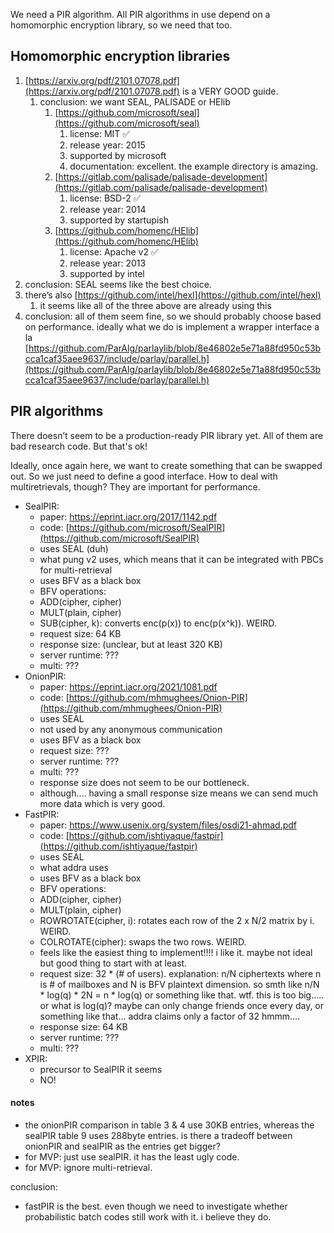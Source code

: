 We need a PIR algorithm. All PIR algorithms in use depend on a homomorphic encryption library, so we need that too.

## Homomorphic encryption libraries

1. [https://arxiv.org/pdf/2101.07078.pdf](https://arxiv.org/pdf/2101.07078.pdf) is a VERY GOOD guide.
   1. conclusion: we want SEAL, PALISADE or HElib
      1. [https://github.com/microsoft/seal](https://github.com/microsoft/seal)
         1. license: MIT ✅
         2. release year: 2015
         3. supported by microsoft
         4. documentation: excellent. the example directory is amazing.
      2. [https://gitlab.com/palisade/palisade-development](https://gitlab.com/palisade/palisade-development)
         1. license: BSD-2 ✅
         2. release year: 2014
         3. supported by startupish
      3. [https://github.com/homenc/HElib](https://github.com/homenc/HElib)
         1. license: Apache v2 ✅
         2. release year: 2013
         3. supported by intel
2. conclusion: SEAL seems like the best choice.
3. there’s also [https://github.com/intel/hexl](https://github.com/intel/hexl)
   1. it seems like all of the three above are already using this
4. conclusion: all of them seem fine, so we should probably choose based on performance. ideally what we do is implement a wrapper interface a la [https://github.com/ParAlg/parlaylib/blob/8e46802e5e71a88fd950c53bcca1caf35aee9637/include/parlay/parallel.h](https://github.com/ParAlg/parlaylib/blob/8e46802e5e71a88fd950c53bcca1caf35aee9637/include/parlay/parallel.h)

## PIR algorithms

There doesn’t seem to be a production-ready PIR library yet. All of them are bad research code. But that's ok!

Ideally, once again here, we want to create something that can be swapped out. So we just need to define a good interface. How to deal with multiretrievals, though? They are important for performance.

- SealPIR:
  - paper: https://eprint.iacr.org/2017/1142.pdf
  - code: [https://github.com/microsoft/SealPIR](https://github.com/microsoft/SealPIR)
  - uses SEAL (duh)
  - what pung v2 uses, which means that it can be integrated with PBCs for multi-retrieval
  - uses BFV as a black box
  - BFV operations:
   - ADD(cipher, cipher)
   - MULT(plain, cipher)
   - SUB(cipher, k): converts enc(p(x)) to enc(p(x^k)). WEIRD.
  - request size: 64 KB
  - response size: (unclear, but at least 320 KB)
  - server runtime: ???
  - multi: ???
- OnionPIR:
  - paper: https://eprint.iacr.org/2021/1081.pdf
  - code: [https://github.com/mhmughees/Onion-PIR](https://github.com/mhmughees/Onion-PIR)
  - uses SEAL
  - not used by any anonymous communication
  - uses BFV as a black box
  - request size: ???
  - server runtime: ???
  - multi: ???
  - response size does not seem to be our bottleneck.
   - although.... having a small response size means we can send much more data which is very good.
- FastPIR:
  - paper: https://www.usenix.org/system/files/osdi21-ahmad.pdf
  - code: [https://github.com/ishtiyaque/fastpir](https://github.com/ishtiyaque/fastpir)
  - uses SEAL
  - what addra uses
  - uses BFV as a black box
  - BFV operations:
   - ADD(cipher, cipher)
   - MULT(plain, cipher)
   - ROWROTATE(cipher, i): rotates each row of the 2 x N/2 matrix by i. WEIRD.
   - COLROTATE(cipher): swaps the two rows. WEIRD.
  - feels like the easiest thing to implement!!!! i like it. maybe not ideal but good thing to start with at least.
  - request size: 32 * (# of users). explanation: n/N ciphertexts where n is # of mailboxes and N is BFV plaintext dimension. so smth like n/N * log(q) * 2N  = n * log(q) or something like that. wtf. this is too big..... or what is log(q)? maybe can only change friends once every day, or something like that... addra claims only a factor of 32 hmmm....
  - response size: 64 KB
  - server runtime: ???
  - multi: ???
- XPIR:
  - precursor to SealPIR it seems 
  - NO!

#### notes

- the onionPIR comparison in table 3 & 4 use 30KB entries, whereas the sealPIR table 9 uses 288byte entries. is there a tradeoff between onionPIR and sealPIR as the entries get bigger?
- for MVP: just use sealPIR. it has the least ugly code.
- for MVP: ignore multi-retrieval.

conclusion:
- fastPIR is the best. even though we need to investigate whether probabilistic batch codes still work with it. i believe they do.